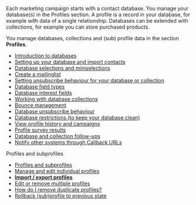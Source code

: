 Each marketing campaign starts with a contact database. You manage your
database(s) in the Profiles section. A profile is a record in your
database, for example with data of a single relationship. Databases can
be extended with collections, for example you can store purchased
products.

You manage databases, collections and (sub) profile data in the section
**Profiles**.

-   [Introduction to
    databases](http://www.copernica.com/en/support/introduction-to-databases)
-   [Setting up your database and import
    contacts](http://www.copernica.com/en/support/setting-up-your-database-and-import-your-contacts)
-   [Database selections and
    miniselections](https://www.copernica.com/en/support/selections-and-miniselections)
-   [Create a
    mailinglist](http://www.copernica.com/en/support/create-a-mailing-list)
-   [Setting unsubscribe behaviour for your database or
    collection](http://www.copernica.com/en/support/setting-unsubscribe-behaviour-for-your-database-or-collection)
-   [Database field
    types](http://www.copernica.com/en/support/database-and-collection-field-types)
-   [Database interest
    fields](http://www.copernica.com/en/support/working-with-interest-fields-and-groups)
-   [Working with database
    collections](http://www.copernica.com/en/support/working-with-database-collections)
-   [Bounce
    management](http://www.copernica.com/en/support/automatically-process-bounces)
-   [Database unsubscribe
    behaviour](http://www.copernica.com/en/support/setting-unsubscribe-behaviour-for-your-database-or-collection)
-   [Database restrictions (to keep your database
    clean)](http://www.copernica.com/en/support/database-restrictions)
-   [View profile history and
    campaigns](http://www.copernica.com/en/support/view-profile-history-and-campaigns)
-   [Profile survey
    results](http://www.copernica.com/en/support/view-the-given-answers-in-a-survey)
-   [Database and collection
    follow-ups](http://www.copernica.com/en/support/follow-up-actions-for-databases-and-collections)
-   [Notify other systems through Callback
    URLs](http://www.copernica.com/en/support/callback-urls)

Profiles and subprofiles

-   [Profiles and
    subprofiles](http://www.copernica.com/en/support/profiles-and-subprofiles)
-   [Manage and edit individual
    profiles](http://www.copernica.com/en/support/creating-editing-or-removing-a-single-profile-or-single-subprofile)
-   [**Import / export
    profiles**](https://www.copernica.com/en/support/import-and-export)
-   [Edit or remove multiple
    profiles](http://www.copernica.com/en/support/edit-or-remove-all-profiles-from-a-database-or-selection-at-once)
-   [How do I remove duplicate
    profiles?](http://www.copernica.com/en/support/how-do-i-remove-duplicate-contacts-profiles)
-   [Rollback (sub)profile to previous
    state](http://www.copernica.com/en/support/rollback-profile-to-previous-state)

[](https://www.copernica.com/en/support/import-and-export)

[](https://www.copernica.com/en/support/selections-and-miniselections)

 
